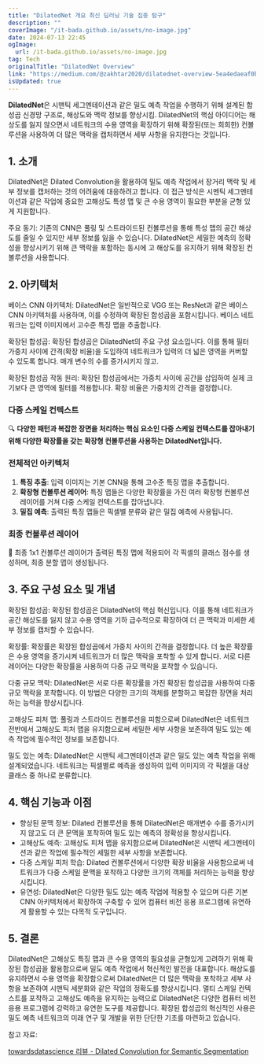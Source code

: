 ```yaml
---
title: "DilatedNet 개요 최신 딥러닝 기술 집중 탐구"
description: ""
coverImage: "/it-bada.github.io/assets/no-image.jpg"
date: 2024-07-13 22:45
ogImage:
  url: /it-bada.github.io/assets/no-image.jpg
tag: Tech
originalTitle: "DilatedNet Overview"
link: "https://medium.com/@zakhtar2020/dilatednet-overview-5ea4edaeaf0b"
isUpdated: true
---
```


**DilatedNet**은 시맨틱 세그멘테이션과 같은 밀도 예측 작업을 수행하기 위해 설계된 합성곱 신경망 구조로, 해상도와 맥락 정보를 향상시킴. DilatedNet의 핵심 아이디어는 해상도를 잃지 않으면서 네트워크의 수용 영역을 확장하기 위해 확장된(또는 희희한) 컨볼루션을 사용하여 더 많은 맥락을 캡처하면서 세부 사항을 유지한다는 것입니다.

## 1. 소개

DilatedNet은 Dilated Convolution을 활용하여 밀도 예측 작업에서 장거리 맥락 및 세부 정보를 캡처하는 것의 어려움에 대응하려고 합니다. 이 접근 방식은 시멘틱 세그멘테이션과 같은 작업에 중요한 고해상도 특성 맵 및 큰 수용 영역이 필요한 부분을 균형 있게 지원합니다.

주요 동기: 기존의 CNN은 풀링 및 스트라이드된 컨볼루션을 통해 특성 맵의 공간 해상도를 줄일 수 있지만 세부 정보를 잃을 수 있습니다. DilatedNet은 세밀한 예측의 정확성을 향상시키기 위해 큰 맥락을 포함하는 동시에 고 해상도를 유지하기 위해 확장된 컨볼루션을 사용합니다.

<div class="content-ad"></div>

## 2. 아키텍처

베이스 CNN 아키텍처: DilatedNet은 일반적으로 VGG 또는 ResNet과 같은 베이스 CNN 아키텍처를 사용하며, 이를 수정하여 확장된 합성곱을 포함시킵니다. 베이스 네트워크는 입력 이미지에서 고수준 특징 맵을 추출합니다.

확장된 합성곱: 확장된 합성곱은 DilatedNet의 주요 구성 요소입니다. 이를 통해 필터 가중치 사이에 간격(확장 비율)을 도입하여 네트워크가 입력의 더 넓은 영역을 커버할 수 있도록 합니다. 매개 변수의 수를 증가시키지 않고.

확장된 합성곱 작동 원리: 확장된 합성곱에서는 가중치 사이에 공간을 삽입하여 실제 크기보다 큰 영역에 필터를 적용합니다. 확장 비율은 가중치의 간격을 결정합니다.

<div class="content-ad"></div>

### 다중 스케일 컨텍스트

🔍 **다양한 패턴과 복잡한 장면을 처리하는 핵심 요소인 다중 스케일 컨텍스트를 잡아내기 위해 다양한 확장률을 갖는 확장형 컨볼루션을 사용하는 DilatedNet입니다.**

### 전체적인 아키텍처

1. **특징 추출**: 입력 이미지는 기본 CNN을 통해 고수준 특징 맵을 추출합니다.
2. **확장형 컨볼루션 레이어**: 특징 맵들은 다양한 확장률을 가진 여러 확장형 컨볼루션 레이어를 거쳐 다중 스케일 컨텍스트를 잡아냅니다.
3. **밀집 예측**: 출력된 특징 맵들은 픽셀별 분류와 같은 밀집 예측에 사용됩니다.

### 최종 컨볼루션 레이어

🌟 최종 1x1 컨볼루션 레이어가 출력된 특징 맵에 적용되어 각 픽셀의 클래스 점수를 생성하며, 최종 분할 맵이 생성됩니다.

<div class="content-ad"></div>

## 3. 주요 구성 요소 및 개념

확장된 합성곱: 확장된 합성곱은 DilatedNet의 핵심 혁신입니다. 이를 통해 네트워크가 공간 해상도를 잃지 않고 수용 영역을 기하 급수적으로 확장하여 더 큰 맥락과 미세한 세부 정보를 캡처할 수 있습니다.

확장률: 확장률은 확장된 합성곱에서 가중치 사이의 간격을 결정합니다. 더 높은 확장률은 수용 영역을 증가시켜 네트워크가 더 많은 맥락을 포착할 수 있게 합니다. 서로 다른 레이어는 다양한 확장률을 사용하여 다중 규모 맥락을 포착할 수 있습니다.

다중 규모 맥락: DilatedNet은 서로 다른 확장률을 가진 확장된 합성곱을 사용하여 다중 규모 맥락을 포착합니다. 이 방법은 다양한 크기의 객체를 분할하고 복잡한 장면을 처리하는 능력을 향상시킵니다.

<div class="content-ad"></div>

고해상도 피처 맵: 풀링과 스트라이드 컨볼루션을 피함으로써 DilatedNet은 네트워크 전반에서 고해상도 피처 맵을 유지함으로써 세밀한 세부 사항을 보존하여 밀도 있는 예측 작업에 필수적인 정보를 보존합니다.

밀도 있는 예측: DilatedNet은 시맨틱 세그멘테이션과 같은 밀도 있는 예측 작업을 위해 설계되었습니다. 네트워크는 픽셀별로 예측을 생성하여 입력 이미지의 각 픽셀을 대상 클래스 중 하나로 분류합니다.

## 4. 핵심 기능과 이점

- 향상된 문맥 정보: Dilated 컨볼루션을 통해 DilatedNet은 매개변수 수를 증가시키지 않고도 더 큰 문맥을 포착하여 밀도 있는 예측의 정확성을 향상시킵니다.
- 고해상도 예측: 고해상도 피처 맵을 유지함으로써 DilatedNet은 시맨틱 세그멘테이션과 같은 작업에 필수적인 세밀한 세부 사항을 보존합니다.
- 다중 스케일 피처 학습: Dilated 컨볼루션에서 다양한 확장 비율을 사용함으로써 네트워크가 다중 스케일 문맥을 포착하고 다양한 크기의 객체를 처리하는 능력을 향상시킵니다.
- 유연성: DilatedNet은 다양한 밀도 있는 예측 작업에 적용할 수 있으며 다른 기본 CNN 아키텍처에서 확장하여 구축할 수 있어 컴퓨터 비전 응용 프로그램에 유연하게 활용할 수 있는 다목적 도구입니다.

<div class="content-ad"></div>

## 5. 결론

DilatedNet은 고해상도 특징 맵과 큰 수용 영역의 필요성을 균형있게 고려하기 위해 확장된 합성곱을 활용함으로써 밀도 예측 작업에서 혁신적인 발전을 대표합니다. 해상도를 유지하면서 수용 영역을 확장함으로써 DilatedNet은 더 많은 맥락을 포착하고 세부 사항을 보존하여 시맨틱 세분화와 같은 작업의 정확도를 향상시킵니다. 멀티 스케일 컨텍스트를 포착하고 고해상도 예측을 유지하는 능력으로 DilatedNet은 다양한 컴퓨터 비전 응용 프로그램에 강력하고 유연한 도구를 제공합니다. 확장된 합성곱의 혁신적인 사용은 밀도 예측 네트워크의 미래 연구 및 개발을 위한 단단한 기초를 마련하고 있습니다.

참고 자료:

[towardsdatascience 리뷰 - Dilated Convolution for Semantic Segmentation](https://towardsdatascience.com/review-dilated-convolution-semantic-segmentation-9d5a5bd768f5)
